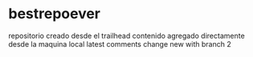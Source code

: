 # bestrepoever
repositorio creado desde el trailhead
contenido agregado directamente desde la maquina local
latest comments
change new with branch 2